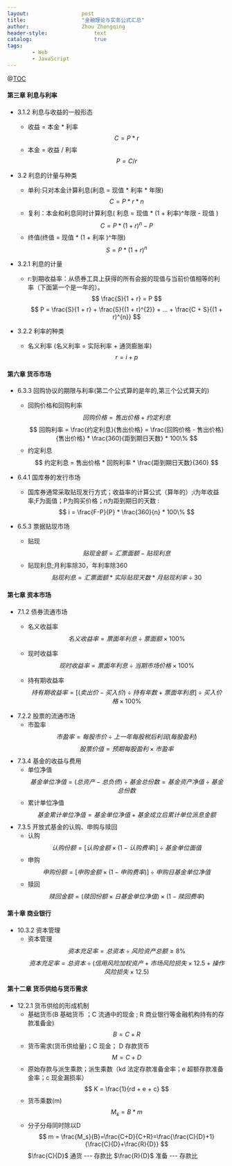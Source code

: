 ```yaml
---
layout:					post
title:					"金融理论与实务公式汇总"
author:					Zhou Zhongqing
header-style:				text
catalog:					true
tags:
		- Web
		- JavaScript
---
```

@[TOC](目录) 

#### 第三章 利息与利率
- 3.1.2 利息与收益的一般形态
	- 收益 = 本金 * 利率 
	$$
	 C = P * r
	 $$
	 - 本金 = 收益 / 利率
	 $$
	 P = C / r
	 $$ 
	 
- 3.2 利息的计量与种类
	- 单利:只对本金计算利息(利息 = 现值 * 利率 * 年限)
	 	$$
		 C = P * r * n
		 $$
	- 复利：本金和利息同时计算利息( 利息 = 现值 * (1 + 利率)^年限 - 现值  )
	$$
	C = P * (1+r)^{n} - P
	$$
	- 终值(终值 = 现值 * (1 + 利率 )^年限)
	$$
	S = P * (1 + r)^{n}
	$$
	
 - 3.2.1 利息的计量
	 - r:到期收益率：从债券工具上获得的所有会报的现值与当前价值相等的利率（下面第一个是一年的）。
	 $$
	\frac{S}{1 + r} = P
	$$
	$$
	P = \frac{S}{1 + r} + \frac{S}{(1 + r)^{2}} + ... + \frac{C + S}{(1 + r)^{n}}
	$$

- 3.2.2 利率的种类
	- 名义利率 (名义利率 = 实际利率 + 通货膨胀率)
	$$
	r = i + p
	$$

#### 第六章 货币市场
- 6.3.3 回购协议的期限与利率(第二个公式算的是年的,第三个公式算天的)
	- 回购价格和回购利率
	$$
	回购价格 = 售出价格 + 约定利息
	$$
	$$
	回购利率 = \frac{约定利息}{售出价格} = \frac{回购价格 - 售出价格}{售出价格} * \frac{360}{距到期日天数} * 100\%
	$$
	- 约定利息
	$$
	约定利息 = 售出价格 * 回购利率 * \frac{距到期日天数}{360}
	$$

- 6.4.1 国库券的发行市场
	- 国库券通常采取贴现发行方式；收益率的计算公式（算年的）;i为年收益率;F为面值；P为购买价格；n为距到期日的天数 : 
	$$
	i = \frac{F-P}{P} * \frac{360}{n} * 100\%
	$$
- 6.5.3 票据贴现市场
	 - 贴现
	$$
	贴现金额 = 汇票面额 - 贴现利息
	$$
	- 贴现利息;月利率除30，年利率除360
	$$
	贴现利息= 汇票面额 * 实际贴现天数 * 月贴现利率 \div  30
	$$
#### 第七章 资本市场
- 7.1.2 债券流通市场
	- 名义收益率
	$$
	名义收益率 = 票面年利息 \div 票面额 \times 100\%
	$$
	
	- 现时收益率
	$$
	现时收益率 = 票面年利息 \div 当期市场价格 \times 100\%
	$$
	- 持有期收益率
	$$
	持有期收益率 = [ (卖出价-买入价) \div 持有年数  + 票面年利息] \div 买入价格 \times 100\%
	$$
- 7.2.2 股票的流通市场
	- 市盈率
	$$
	市盈率 = 每股市价 \div 上一年每股税后利润(每股盈利)
	$$
	$$
	股票价值 = 预期每股盈利 \times 市盈率 
	$$
- 7.3.4 基金的收益与费用
	- 单位净值
	$$
	基金单位净值 = (总资产 - 总负债 ) \div 基金总份数 = 基金资产净值 \div 基金总份数
	$$
	- 累计单位净值
	$$
	基金累计单位净值 = 基金单位净值 + 基金成立后累计单位派息金额
	$$
- 7.3.5 开放式基金的认购、申购与赎回
	- 认购
	$$
	认购份额 = [认购金额 \times (1 - 认购费率) ] \div 基金单位面值
	$$
	- 申购
	$$
	申购份额 = [申购金额 \times (1-申购费率)] \div 申购日基金单位净值
	$$
	- 赎回
	$$
	赎回金额 = (赎回份额 \times 日基金单位净值) \times (1-赎回费率)
	$$

#### 第十章 商业银行
- 10.3.2 资本管理
	- 资本管理 
	$$
	资本充足率=总资本 \div 风险资产总额 \geq 8\%
	$$
	$$
	资本充足率 = 总资本 \div (信用风险加权资产 + 市场风险损失 \times 12.5 + 操作风险损失 \times 12.5)
	$$

#### 第十二章 货币供给与货币需求
- 12.2.1 货币供给的形成机制
	- 基础货币(B 基础货币 ；C 流通中的现金 ; R 商业银行等金融机构持有的存款准备金)
	$$
	B = C + R
	$$
	- 货币需求(货币供给量)；C  现金；  D 存款货币
	$$
	M = C + D
	$$
	- 原始存款与派生乘款；派生乘数（kd 法定存款准备金率；e 超额存款准备金率；c 现金漏损率）
	$$
	K = \frac{1}{rd + e + c}
	$$
	- 货币乘数(m)
	$$
	M_s = B * m
	$$
	- 分子分母同时除以D
	$$
	m = \frac{M_s}{B}=\frac{C+D}{C+R}=\frac{\frac{C}{D}+1}{\frac{C}{D}+\frac{R}{D}}
	$$
	$\frac{C}{D}$  通货 ---  存款比
	$\frac{R}{D}$  准备 ---  存款比
	